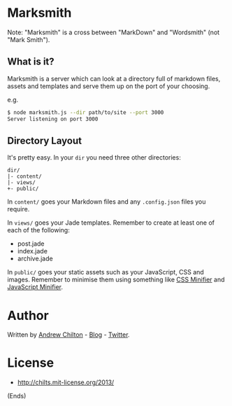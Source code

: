 # Marksmith #

Note: "Marksmith" is a cross between "MarkDown" and "Wordsmith" (not "Mark Smith").

## What is it? ##

Marksmith is a server which can look at a directory full of markdown files, assets and templates and serve them up on
the port of your choosing.

e.g.

```bash
$ node marksmith.js --dir path/to/site --port 3000
Server listening on port 3000
```

## Directory Layout ##

It's pretty easy. In your ```dir``` you need three other directories:

```
dir/
|- content/
|- views/
+- public/
```

In ```content/``` goes your Markdown files and any ```.config.json``` files you require.

In ```views/``` goes your Jade templates. Remember to create at least one of each of the following:

* post.jade
* index.jade
* archive.jade

In ```public/``` goes your static assets such as your JavaScript, CSS and images. Remember to minimise them using
something like [CSS Minifier](http://cssminifier.com/) and [JavaScript Minifier](http://javascript-minifier.com/).

# Author #

Written by [Andrew Chilton](http://chilts.org/) - [Blog](http://chilts.org/blog/) - [Twitter](https://twitter.com/andychilton).

# License #

* http://chilts.mit-license.org/2013/

(Ends)
